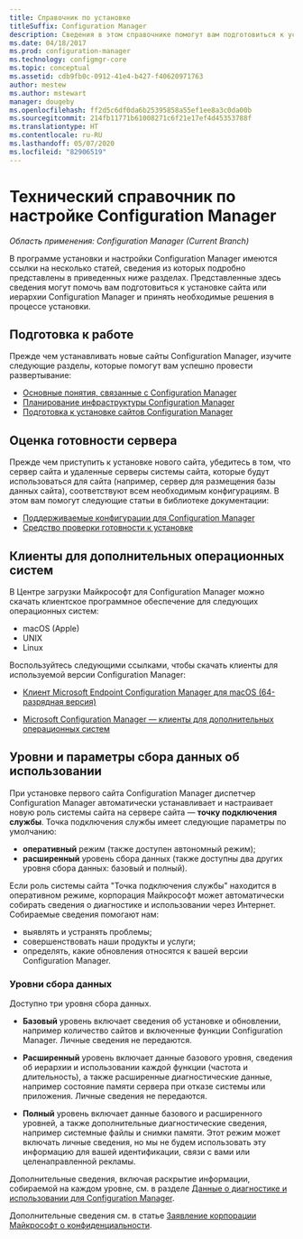 ```yaml
---
title: Справочник по установке
titleSuffix: Configuration Manager
description: Сведения в этом справочнике помогут вам подготовиться к установке сайта или иерархии Configuration Manager.
ms.date: 04/18/2017
ms.prod: configuration-manager
ms.technology: configmgr-core
ms.topic: conceptual
ms.assetid: cdb9fb0c-0912-41e4-b427-f40620971763
author: mestew
ms.author: mstewart
manager: dougeby
ms.openlocfilehash: ff2d5c6df0da6b25395858a55ef1ee8a3c0da00b
ms.sourcegitcommit: 214fb11771b61008271c6f21e17ef4d45353788f
ms.translationtype: HT
ms.contentlocale: ru-RU
ms.lasthandoff: 05/07/2020
ms.locfileid: "82906519"
---
```

# <a name="reference-for-configuration-manager-setup"></a>Технический справочник по настройке Configuration Manager

*Область применения: Configuration Manager (Current Branch)*

В программе установки и настройки Configuration Manager имеются ссылки на несколько статей, сведения из которых подробно представлены в приведенных ниже разделах. Представленные здесь сведения могут помочь вам подготовиться к установке сайта или иерархии Configuration Manager и принять необходимые решения в процессе установки.  


##  <a name="before-you-begin"></a><a name="bkmk_start"></a> Подготовка к работе  
Прежде чем устанавливать новые сайты Configuration Manager, изучите следующие разделы, которые помогут вам успешно провести развертывание:  

-   [Основные понятия, связанные с Configuration Manager](../../../../core/understand/fundamentals.md)  
-   [Планирование инфраструктуры Configuration Manager](../../../plan-design/network/configure-firewalls-ports-domains.md)  
-   [Подготовка к установке сайтов Configuration Manager](prepare-to-install-sites.md)  

##  <a name="assess-server-readiness"></a><a name="bkmk_assess"></a> Оценка готовности сервера  
Прежде чем приступить к установке нового сайта, убедитесь в том, что сервер сайта и удаленные серверы системы сайта, которые будут использоваться для сайта (например, сервер для размещения базы данных сайта), соответствуют всем необходимым конфигурациям. В этом вам помогут следующие статьи в библиотеке документации:  

-   [Поддерживаемые конфигурации для Configuration Manager](../../../../core/plan-design/configs/supported-configurations.md)  
-   [Средство проверки готовности к установке](prerequisite-checker.md)  

##  <a name="clients-for-additional-operating-systems"></a><a name="bkmk_Addclients"></a> Клиенты для дополнительных операционных систем  
В Центре загрузки Майкрософт для Configuration Manager можно скачать клиентское программное обеспечение для следующих операционных систем:  

- macOS (Apple)
- UNIX
- Linux

Воспользуйтесь следующими ссылками, чтобы скачать клиенты для используемой версии Configuration Manager:  

- [Клиент Microsoft Endpoint Configuration Manager для macOS (64-разрядная версия)](https://www.microsoft.com/download/details.aspx?id=100850)

- [Microsoft Configuration Manager — клиенты для дополнительных операционных систем](https://www.microsoft.com/download/details.aspx?id=47719)

##  <a name="usage-data-levels-and-settings"></a><a name="bkmk_usage"></a> Уровни и параметры сбора данных об использовании  
При установке первого сайта Configuration Manager диспетчер Configuration Manager автоматически устанавливает и настраивает новую роль системы сайта на сервере сайта — **точку подключения службы**. Точка подключения службы имеет следующие параметры по умолчанию:  

-   **оперативный** режим (также доступен автономный режим);  
-   **расширенный** уровень сбора данных (также доступны два других уровня сбора данных: базовый и полный).  

Если роль системы сайта "Точка подключения службы" находится в оперативном режиме, корпорация Майкрософт может автоматически собирать сведения о диагностике и использовании через Интернет. Собираемые сведения помогают нам:  

-   выявлять и устранять проблемы;  
-   совершенствовать наши продукты и услуги;  
-   определять, какие обновления относятся к вашей версии Configuration Manager.  

### <a name="levels-of-data-collection"></a>Уровни сбора данных  
Доступно три уровня сбора данных.

-   **Базовый** уровень включает сведения об установке и обновлении, например количество сайтов и включенные функции Configuration Manager. Личные сведения не передаются.  

-   **Расширенный** уровень включает данные базового уровня, сведения об иерархии и использовании каждой функции (частота и длительность), а также расширенные диагностические данные, например состояние памяти сервера при отказе системы или приложения. Личные сведения не передаются.  

-   **Полный** уровень включает данные базового и расширенного уровней, а также дополнительные диагностические сведения, например системные файлы и снимки памяти. Этот режим может включать личные сведения, но мы не будем использовать эту информацию для вашей идентификации, связи с вами или целенаправленной рекламы.  

Дополнительные сведения, включая раскрытие информации, собираемой на каждом уровне, см. в разделе [Данные о диагностике и использовании для Configuration Manager](../../../../core/plan-design/diagnostics/diagnostics-and-usage-data.md).  

Дополнительные сведения см. в статье [Заявление корпорации Майкрософт о конфиденциальности](https://privacy.microsoft.com/privacystatement).
